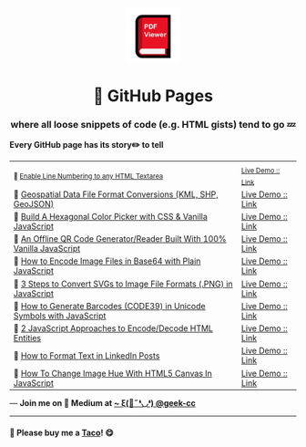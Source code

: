 <div align="center">
  <img src="https://github.com/incubated-geek-cc/OfflinePDFViewer/raw/main/img/logo.png" width="96" alt="logo">

  # 📄 GitHub Pages

  ### where all loose snippets of code (e.g. HTML gists) tend to go 💤

<div align="left">

  **Every GitHub page has its story✏️ to tell**

</div>
<div align="left">
	<table>
		<tr>
			<td><sub>📑 <a href='https://medium.com/weekly-webtips/enable-line-numbering-to-any-html-textarea-35e15ea320e2' target='_blank'>Enable Line Numbering to any HTML Textarea</a></sub></td>
			<td><sub><a href="https://incubated-geek-cc.github.io/code-editors/" target="_blank">Live Demo :: Link</a></sub></td>
		</tr>
		<tr>
			<td>📑 <a href='https://towardsdatascience.com/geospatial-file-format-conversions-kml-shp-geojson-25261beb2153' target='_blank'>Geospatial Data File Format Conversions (KML, SHP, GeoJSON)</a></td>
			<td><a href="https://incubated-geek-cc.github.io/geospatial-data-convertors/" target="_blank">Live Demo :: Link</a></td>
		</tr>
		<tr>
			<td>📑 <a href='https://medium.com/weekly-webtips/build-a-hexagonal-color-picker-with-css-vanilla-javascript-36e62d10527' target='_blank'>Build A Hexagonal Color Picker with CSS & Vanilla JavaScript</a></td>
			<td><a href="https://incubated-geek-cc.github.io/hexagonal-picker/" target="_blank">Live Demo :: Link</a></td>
		</tr>
		<tr>
			<td>📑 <a href='https://javascript.plainenglish.io/an-offline-qr-code-generator-reader-built-in-100-vanilla-javascript-b7e8aec812e8' target='_blank'>An Offline QR Code Generator/Reader Built With 100% Vanilla JavaScript</a></td>
			<td><a href="https://incubated-geek-cc.github.io/qr-utility/" target="_blank">Live Demo :: Link</a></td>
		</tr>
		<tr>
			<td>📑 <a href='https://javascript.plainenglish.io/how-to-encode-image-files-in-base64-with-plain-javascript-4927fa08e063' target='_blank'>How to Encode Image Files in Base64 with Plain JavaScript</a></td>
			<td><a href="https://incubated-geek-cc.github.io/encode-base64/" target="_blank">Live Demo :: Link</a></td>
		</tr>
		<tr>
			<td>📑 <a href='https://javascript.plainenglish.io/3-steps-to-convert-svgs-to-image-file-formats-png-in-javascript-5394bf837185' target='_blank'>3 Steps to Convert SVGs to Image File Formats (.PNG) in JavaScript</a></td>
			<td><a href="https://incubated-geek-cc.github.io/svg2png/" target="_blank">Live Demo :: Link</a></td>
		</tr>
		<tr>
			<td>📑 <a href='https://medium.com/weekly-webtips/how-to-generate-barcodes-code39-in-unicode-symbols-with-javascript-3d53559b877c' target='_blank'>How to Generate Barcodes (CODE39) in Unicode Symbols with JavaScript</a></td>
			<td><a href="https://incubated-geek-cc.github.io/barcode-39/" target="_blank">Live Demo :: Link</a></td>
		</tr>
		<tr>
			<td>📑 <a href='https://javascript.plainenglish.io/here-are-2-javascript-approaches-to-encode-decode-html-entities-52989bb12031' target='_blank'>2 JavaScript Approaches to Encode/Decode HTML Entities</a></td>
			<td><a href="https://incubated-geek-cc.github.io/html-encode-decode/" target="_blank">Live Demo :: Link</a></td>
		</tr>
		<tr>
			<td>📑 <a href='https://medium.com/geekculture/how-to-format-text-in-linkedin-posts-808e322f9e59' target='_blank'>How to Format Text in LinkedIn Posts</a></td>
			<td><a href="https://incubated-geek-cc.github.io/text-formatters/" target="_blank">Live Demo :: Link</a></td>
		</tr>
		<tr>
			<td>📑 <a href='https://javascript.plainenglish.io/how-to-change-image-hue-with-html5-canvas-in-javascript-514f0e8226a0' target='_blank'>How To Change Image Hue With HTML5 Canvas In JavaScript</a></td>
			<td><a href="https://incubated-geek-cc.github.io/image-rgb-change/" target="_blank">Live Demo :: Link</a></td>
		</tr>
	</table>
</div>
</div>

<p>— <b>Join me on 📝 <b>Medium</b> at <a href='https://medium.com/@geek-cc' target='_blank'>~ ξ(🎀˶❛◡❛) @geek-cc</a></b></p>

---

#### 🌮 Please buy me a <a href='https://www.buymeacoffee.com/geekcc' target='_blank'>Taco</a>! 😋